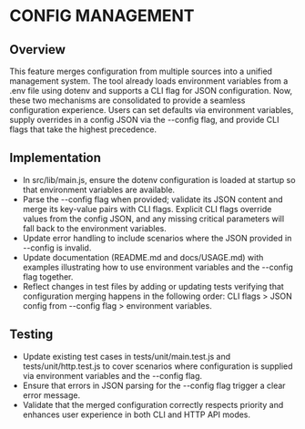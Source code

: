 # CONFIG MANAGEMENT

## Overview
This feature merges configuration from multiple sources into a unified management system. The tool already loads environment variables from a .env file using dotenv and supports a CLI flag for JSON configuration. Now, these two mechanisms are consolidated to provide a seamless configuration experience. Users can set defaults via environment variables, supply overrides in a config JSON via the --config flag, and provide CLI flags that take the highest precedence.

## Implementation
- In src/lib/main.js, ensure the dotenv configuration is loaded at startup so that environment variables are available.
- Parse the --config flag when provided; validate its JSON content and merge its key-value pairs with CLI flags. Explicit CLI flags override values from the config JSON, and any missing critical parameters will fall back to the environment variables.
- Update error handling to include scenarios where the JSON provided in --config is invalid.
- Update documentation (README.md and docs/USAGE.md) with examples illustrating how to use environment variables and the --config flag together.
- Reflect changes in test files by adding or updating tests verifying that configuration merging happens in the following order: CLI flags > JSON config from --config flag > environment variables.

## Testing
- Update existing test cases in tests/unit/main.test.js and tests/unit/http.test.js to cover scenarios where configuration is supplied via environment variables and the --config flag.
- Ensure that errors in JSON parsing for the --config flag trigger a clear error message.
- Validate that the merged configuration correctly respects priority and enhances user experience in both CLI and HTTP API modes.